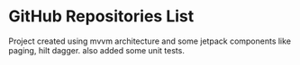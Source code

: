 # GitHub Repositories List

Project created using mvvm architecture and some jetpack components like paging, hilt dagger. also added some unit tests.
